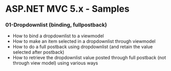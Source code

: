 # ASP.NET MVC 5.x - Samples
### 01-Dropdownlist (binding, fullpostback)
* How to bind a dropdownlist to a viewmodel
* How to make an item selected in a dropdownlist through viewmodel
* How to do a full postback using dropdownlist (and retain the value selected after postback)
* How to retrieve the dropdownlist value posted through full postback (not through view model) using various ways

